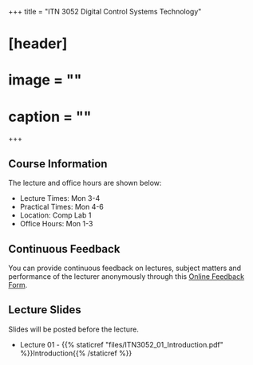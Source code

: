 +++
title = "ITN 3052 Digital Control Systems Technology"

# [header]
# image = ""
# caption = ""
+++

## Course Information
The lecture and office hours are shown below:

- Lecture Times: Mon 3-4
- Practical Times: Mon 4-6
- Location: Comp Lab 1
- Office Hours: Mon 1-3

## Continuous Feedback
You can provide continuous feedback on lectures, subject matters and performance of the lecturer anonymously through this [Online Feedback Form](https://goo.gl/forms/mx6k7FWW3UAsRzxb2).
 
## Lecture Slides
Slides will be posted before the lecture.

- Lecture 01 - {{% staticref "files/ITN3052_01_Introduction.pdf" %}}Introduction{{% /staticref %}}
